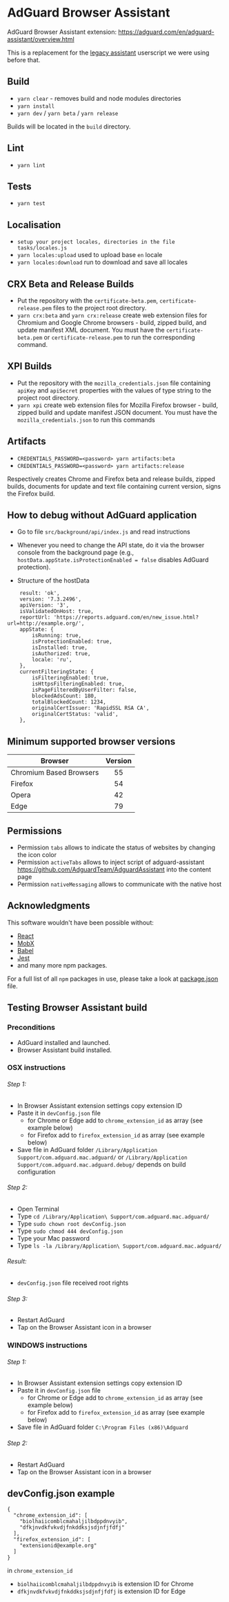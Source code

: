 # AdGuard Browser Assistant

AdGuard Browser Assistant extension:
https://adguard.com/en/adguard-assistant/overview.html

This is a replacement for the [legacy assistant](https://github.com/AdguardTeam/AdguardAssistant) userscript we were using before that.

## Build

- `yarn clear` - removes build and node modules directories
- `yarn install`
- `yarn dev` / `yarn beta` / `yarn release`

Builds will be located in the `build` directory.

## Lint

- `yarn lint`

## Tests

- `yarn test`

## Localisation

- `setup your project locales, directories in the file tasks/locales.js`
- `yarn locales:upload` used to upload base `en` locale
- `yarn locales:download` run to download and save all locales

## CRX Beta and Release Builds

- Put the repository with the `certificate-beta.pem`, `certificate-release.pem` files to the project root directory.
- `yarn crx:beta` and `yarn crx:release` create web extension files for Chromium and Google Chrome browsers - build, zipped build, and update manifest XML document. You must have the `certificate-beta.pem` or `certificate-release.pem` to run the corresponding command.

## XPI Builds

- Put the repository with the `mozilla_credentials.json` file containing `apiKey` and `apiSecret` properties with the values of type string to the project root directory.
- `yarn xpi` create web extension files for Mozilla Firefox browser - build, zipped build and update manifest JSON document. You must have the `mozilla_credentials.json` to run this commands

## Artifacts

- `CREDENTIALS_PASSWORD=<password> yarn artifacts:beta`
- `CREDENTIALS_PASSWORD=<password> yarn artifacts:release`

Respectively creates Chrome and Firefox beta and release builds, zipped builds, documents for update and text file containing current version, signs the Firefox build.

## How to debug without AdGuard application

- Go to file `src/background/api/index.js` and read instructions

- Whenever you need to change the API state, do it via the browser console from the background page (e.g., `hostData.appState.isProtectionEnabled = false` disables AdGuard protection).
- Structure of the hostData
```
    result: 'ok',
    version: '7.3.2496',
    apiVersion: '3',
    isValidatedOnHost: true,
    reportUrl: 'https://reports.adguard.com/en/new_issue.html?url=http://example.org/',
    appState: {
        isRunning: true,
        isProtectionEnabled: true,
        isInstalled: true,
        isAuthorized: true,
        locale: 'ru',
    },
    currentFilteringState: {
        isFilteringEnabled: true,
        isHttpsFilteringEnabled: true,
        isPageFilteredByUserFilter: false,
        blockedAdsCount: 180,
        totalBlockedCount: 1234,
        originalCertIssuer: 'RapidSSL RSA CA',
        originalCertStatus: 'valid',
    },
```

## Minimum supported browser versions
| Browser                 	| Version 	|
|-------------------------	|:-------:	|
| Chromium Based Browsers 	|    55   	|
| Firefox                 	|    54   	|
| Opera                   	|    42   	|
| Edge                    	|    79   	|

## Permissions
- Permission `tabs` allows to indicate the status of websites by changing the icon color
- Permission `activeTabs` allows to inject script of adguard-assistant https://github.com/AdguardTeam/AdguardAssistant into the content page
- Permission `nativeMessaging` allows to communicate with the native host

## Acknowledgments
This software wouldn't have been possible without:

- [React](https://github.com/facebook/react)
- [MobX](https://github.com/mobxjs/mobx)
- [Babel](https://github.com/babel/babel)
- [Jest](https://github.com/facebook/jest)
- and many more npm packages.

For a full list of all `npm` packages in use, please take a look at [package.json](package.json) file.

## Testing Browser Assistant build

### Preconditions

* AdGuard installed and launched.
* Browser Assistant build installed.

### OSX instructions

###### Step 1:
* In Browser Assistant extension settings copy extension ID
* Paste it in `devConfig.json` file
    * for Chrome or Edge add to `chrome_extension_id` as array (see example below)
    * for Firefox add to `firefox_extension_id` as array (see example below)
* Save file in AdGuard folder `/Library/Application Support/com.adguard.mac.adguard/` or `/Library/Application Support/com.adguard.mac.adguard.debug/` depends on build configuration

###### Step 2:
* Open Terminal
* Type `cd /Library/Application\ Support/com.adguard.mac.adguard/`
* Type `sudo chown root devConfig.json`
* Type `sudo chmod 444 devConfig.json`
* Type your Mac password
* Type `ls -la /Library/Application\ Support/com.adguard.mac.adguard/`
###### Result:
* `devConfig.json` file received root rights

###### Step 3:
* Restart AdGuard
* Tap on the Browser Assistant icon in a browser

### WINDOWS instructions

###### Step 1:
* In Browser Assistant extension settings copy extension ID
* Paste it in `devConfig.json` file
    * for Chrome or Edge add to `chrome_extension_id` as array (see example below)
    * for Firefox add to `firefox_extension_id` as array (see example below)
* Save file in AdGuard folder `C:\Program Files (x86)\Adguard`

###### Step 2:
* Restart AdGuard
* Tap on the Browser Assistant icon in a browser

## devConfig.json example
```
{
  "chrome_extension_id": [
    "biolhaiicomblcmahaljilbdppdnvyib",
    "dfkjnvdkfvkvdjfnkddksjsdjnfjfdfj"
  ],
  "firefox_extension_id": [
    "extensionid@example.org"
  ]
}
```
in `chrome_extension_id`
 * `biolhaiicomblcmahaljilbdppdnvyib` is extension ID for Chrome
 * `dfkjnvdkfvkvdjfnkddksjsdjnfjfdfj` is extension ID for Edge
